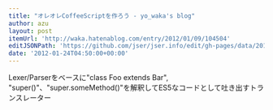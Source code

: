 ```yaml
---
title: "オレオレCoffeeScriptを作ろう - yo_waka's blog"
author: azu
layout: post
itemUrl: 'http://waka.hatenablog.com/entry/2012/01/09/104504'
editJSONPath: 'https://github.com/jser/jser.info/edit/gh-pages/data/2012/01/index.json'
date: '2012-01-24T04:50:00+00:00'
---
```

Lexer/Parserをベースに"class Foo extends Bar", "super()"、"super.someMethod()"を解釈してES5なコードとして吐き出すトランスレーター
